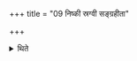 +++
title = "09 निष्की स्रग्वी सङ्ग्रहीता"

+++

<details><summary>थिते</summary>

निष्की स्रग्वी सङ्ग्रहीता भवतीति विज्ञायते ९
</details>
